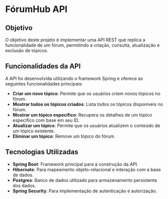 # FórumHub API

## Objetivo
O objetivo deste projeto é implementar uma API REST que replica a funcionalidade de um fórum, permitindo a criação, consulta, atualização e exclusão de tópicos.

## Funcionalidades da API
A API foi desenvolvida utilizando o framework Spring e oferece as seguintes funcionalidades principais:

- **Criar um novo tópico**: Permite que os usuários criem novos tópicos no fórum.
- **Mostrar todos os tópicos criados**: Lista todos os tópicos disponíveis no fórum.
- **Mostrar um tópico específico**: Recupera os detalhes de um tópico específico com base em seu ID.
- **Atualizar um tópico**: Permite que os usuários atualizem o conteúdo de um tópico existente.
- **Eliminar um tópico**: Remove um tópico do fórum.

## Tecnologias Utilizadas

- **Spring Boot**: Framework principal para a construção da API.
- **Hibernate**: Para mapeamento objeto-relacional e interação com a base de dados.
- **Postgres**: Banco de dados utilizado para armazenamento persistente dos dados.
- **Spring Security**: Para implementação de autenticação e autorização.
